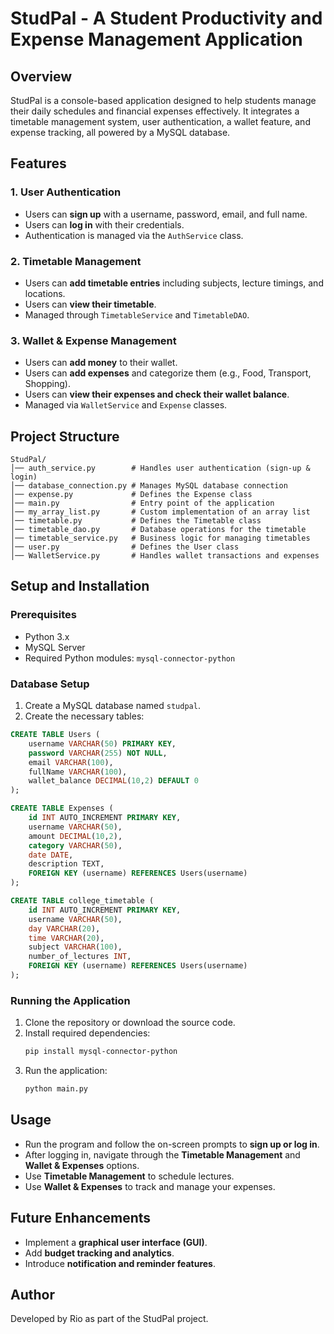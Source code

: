 # StudPal - A Student Productivity and Expense Management Application

## Overview
StudPal is a console-based application designed to help students manage their daily schedules and financial expenses effectively. It integrates a timetable management system, user authentication, a wallet feature, and expense tracking, all powered by a MySQL database.

## Features
### 1. User Authentication
- Users can **sign up** with a username, password, email, and full name.
- Users can **log in** with their credentials.
- Authentication is managed via the `AuthService` class.

### 2. Timetable Management
- Users can **add timetable entries** including subjects, lecture timings, and locations.
- Users can **view their timetable**.
- Managed through `TimetableService` and `TimetableDAO`.

### 3. Wallet & Expense Management
- Users can **add money** to their wallet.
- Users can **add expenses** and categorize them (e.g., Food, Transport, Shopping).
- Users can **view their expenses and check their wallet balance**.
- Managed via `WalletService` and `Expense` classes.

## Project Structure
```
StudPal/
│── auth_service.py        # Handles user authentication (sign-up & login)
│── database_connection.py # Manages MySQL database connection
│── expense.py             # Defines the Expense class
│── main.py                # Entry point of the application
│── my_array_list.py       # Custom implementation of an array list
│── timetable.py           # Defines the Timetable class
│── timetable_dao.py       # Database operations for the timetable
│── timetable_service.py   # Business logic for managing timetables
│── user.py                # Defines the User class
│── WalletService.py       # Handles wallet transactions and expenses
```

## Setup and Installation
### Prerequisites
- Python 3.x
- MySQL Server
- Required Python modules: `mysql-connector-python`

### Database Setup
1. Create a MySQL database named `studpal`.
2. Create the necessary tables:
```sql
CREATE TABLE Users (
    username VARCHAR(50) PRIMARY KEY,
    password VARCHAR(255) NOT NULL,
    email VARCHAR(100),
    fullName VARCHAR(100),
    wallet_balance DECIMAL(10,2) DEFAULT 0
);

CREATE TABLE Expenses (
    id INT AUTO_INCREMENT PRIMARY KEY,
    username VARCHAR(50),
    amount DECIMAL(10,2),
    category VARCHAR(50),
    date DATE,
    description TEXT,
    FOREIGN KEY (username) REFERENCES Users(username)
);

CREATE TABLE college_timetable (
    id INT AUTO_INCREMENT PRIMARY KEY,
    username VARCHAR(50),
    day VARCHAR(20),
    time VARCHAR(20),
    subject VARCHAR(100),
    number_of_lectures INT,
    FOREIGN KEY (username) REFERENCES Users(username)
);
```

### Running the Application
1. Clone the repository or download the source code.
2. Install required dependencies:
   ```bash
   pip install mysql-connector-python
   ```
3. Run the application:
   ```bash
   python main.py
   ```

## Usage
- Run the program and follow the on-screen prompts to **sign up or log in**.
- After logging in, navigate through the **Timetable Management** and **Wallet & Expenses** options.
- Use **Timetable Management** to schedule lectures.
- Use **Wallet & Expenses** to track and manage your expenses.

## Future Enhancements
- Implement a **graphical user interface (GUI)**.
- Add **budget tracking and analytics**.
- Introduce **notification and reminder features**.

## Author
Developed by Rio as part of the StudPal project.



